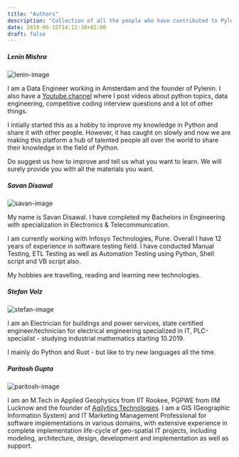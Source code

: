```yaml
---
title: "Authors"
description: "Collection of all the people who have contributed to Pylenin"
date: 2019-06-15T14:12:30+02:00
draft: false
---
```

<div class="sharethis-inline-follow-buttons"></div>

##### Lenin Mishra

![lenin-image](/img/authors/Lenin-Mishra/avatar.jpg)

I am a Data Engineer working in Amsterdam and the founder of Pylenin. I also have a [Youtube channel](https://www.youtube.com/pylenin) where I post videos about python topics, data engineering, competitive coding interview questions and a lot of other things. 

I intially started this as a hobby to improve my knowledge in Python and share it with other people. However, it has caught on slowly and now we are making this platform a hub of talented people all over the world to share their knowledge in the field of Python. 

Do suggest us how to improve and tell us what you want to learn. We will surely provide you with all the materials you want.

##### Savan Disawal

![savan-image](/img/authors/Savan-Disawal/SavanDisawal.jpg)

My name is Savan Disawal. I have completed my Bachelors in Engineering with specialization in Electronics & Telecommunication. 

I am currently working with Infosys Technologies, Pune. Overall I have 12 years of experience in software testing field. I have conducted Manual Testing, ETL Testing as well as Automation Testing using Python, Shell script and VB script also. 

My hobbies are travelling, reading and learning new technologies.

##### Stefan Volz

![stefan-image](/img/authors/Stefan-Volz/StefanVolz.png)

I am an Electrician for buildings and power services, state certified engineer/technician for electrical engineering specialized in IT, PLC-specialist - studying industrial mathematics starting 10.2019. 

I mainly do Python and Rust - but like to try new languages all the time.

##### Paritosh Gupta

![paritosh-image](/img/authors/Paritosh-Gupta/ParitoshGupta.jpg)

I am an M.Tech in Applied Geophysics from IIT Rookee, PGPWE from IIM Lucknow and the founder of [Agilytics Technologies](https://www.agilytics.in). I am a GIS (Geographic Information System) and IT Marketing Management Professional for software implementations in various domains, with extensive experience in complete implementation life-cycle of geo-spatial IT projects, including modeling, architecture, design, development and implementation as well as support.
